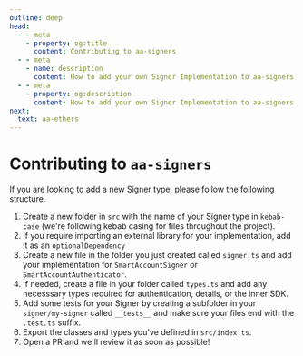 ```yaml
---
outline: deep
head:
  - - meta
    - property: og:title
      content: Contributing to aa-signers
  - - meta
    - name: description
      content: How to add your own Signer Implementation to aa-signers
  - - meta
    - property: og:description
      content: How to add your own Signer Implementation to aa-signers
next:
  text: aa-ethers
---
```


# Contributing to `aa-signers`

If you are looking to add a new Signer type, please follow the following structure.

1. Create a new folder in `src` with the name of your Signer type in `kebab-case` (we're following kebab casing for files throughout the project).
2. If you require importing an external library for your implementation, add it as an `optionalDependency`
3. Create a new file in the folder you just created called `signer.ts` and add your implementation for `SmartAccountSigner` or `SmartAccountAuthenticator`.
4. If needed, create a file in your folder called `types.ts` and add any necesssary types required for authentication, details, or the inner SDK.
5. Add some tests for your Signer by creating a subfolder in your `signer/my-signer` called `__tests__` and make sure your files end with the `.test.ts` suffix.
6. Export the classes and types you've defined in `src/index.ts`.
7. Open a PR and we'll review it as soon as possible!
